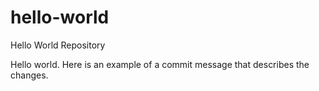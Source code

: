 # hello-world
Hello World Repository

Hello world. Here is an example of a commit message that describes the changes. 
